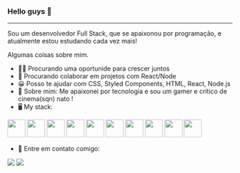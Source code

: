 ### Hello guys 👋
--- 
Sou um desenvolvedor Full Stack, que se apaixonou por programação, e atualmente estou estudando cada vez mais!


 Algumas coisas sobre mim.
-  👨‍💻 Procurando uma oportunide para crescer juntos 
-  🚀 Procurando colaborar em projetos com React/Node
-  😀 Posso te ajudar com CSS, Styled Components, HTML, React, Node.js
-  💬 Sobre mim: Me apaixonei por tecnologia e sou um gamer e crítico de cinema(sqn) nato ! 
-  🖥️ My stack:
<div>
 <img src="https://cdn.jsdelivr.net/gh/devicons/devicon/icons/git/git-original.svg" width="40" height="40"/>
 <img src="https://cdn.jsdelivr.net/gh/devicons/devicon/icons/css3/css3-original-wordmark.svg" width="40" height="40" />
 <img src="https://cdn.jsdelivr.net/gh/devicons/devicon/icons/react/react-original.svg" width="40" height="40" />
 <img src="https://cdn.jsdelivr.net/gh/devicons/devicon/icons/nodejs/nodejs-original.svg" width="40" height="40" />
 <img src="https://cdn.jsdelivr.net/gh/devicons/devicon/icons/mongodb/mongodb-original-wordmark.svg" width="40" height="40"/>
 <img src="https://cdn.jsdelivr.net/gh/devicons/devicon/icons/typescript/typescript-original.svg" width="40" height="40" />
 <img src="https://cdn.jsdelivr.net/gh/devicons/devicon/icons/javascript/javascript-original.svg" width="40" height="40"/>
 <img src="https://cdn.jsdelivr.net/gh/devicons/devicon/icons/postgresql/postgresql-original-wordmark.svg" width="40" height="40"/>
 <img src="https://cdn.jsdelivr.net/gh/devicons/devicon/icons/express/express-original-wordmark.svg" width="40" height="40" />
 <img src="https://cdn.jsdelivr.net/gh/devicons/devicon/icons/html5/html5-original-wordmark.svg"  width="40" height="40"/>
          
</div> 

-  🤝 Entre em contato comigo:
        

<div>
<a href = "Rodriguesdesouzal28@gmail.com "><img src="https://img.shields.io/badge/Gmail-D14836?style=for-the-badge&logo=gmail&logoColor=white" target="_blank"></a>
<a href="https://www.linkedin.com/in/lucasrsouza002/" target="_blank"><img src="https://img.shields.io/badge/-LinkedIn-%230077B5?style=for-the-badge&logo=linkedin&logoColor=white" target="_blank"></a>   
</div>
           
          
          




